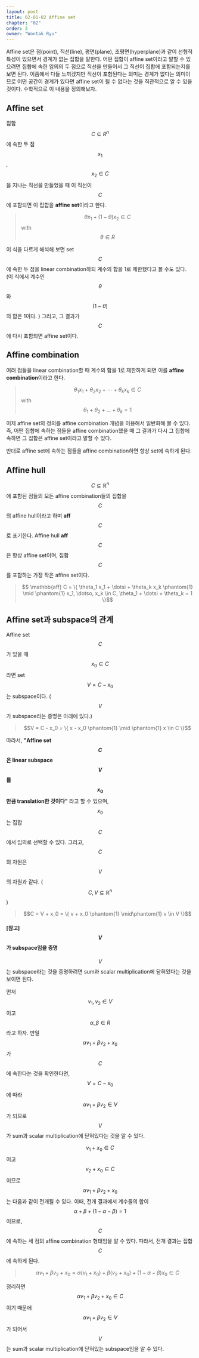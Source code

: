 ```yaml
---
layout: post
title: 02-01-02 Affine set
chapter: "02"
order: 3
owner: "Wontak Ryu"
---
```


Affine set은 점(point), 직선(line), 평면(plane), 초평면(hyperplane)과 같이 선형적 특성이 있으면서 경계가 없는 집합을 말한다. 어떤 집합이 affine set이라고 말할 수 있으려면 집합에 속한 임의의 두 점으로 직선을 만들어서 그 직선이 집합에 포함되는지를 보면 된다. 이쯤에서 다들 느끼겠지만 직선이 포함된다는 의미는 경계가 없다는 의미이므로 어떤 공간이 경계가 있다면 affine set이 될 수 없다는 것을 직관적으로 알 수 있을 것이다. 수학적으로 이 내용을 정의해보자.

## Affine set

집합 $$C \subseteq R^n$$에 속한 두 점 $$x_1$$, $$x_2 \in C$$을 지나는 직선을 만들었을 때 이 직선이 $$C$$에 포함되면 이 집합을 **affine set**이라고 한다. 

>$$\theta x_1 + (1-\theta)x_2 \in C$$ with $$\theta \in R$$

이 식을 다르게 해석해 보면 set $$C$$에 속한 두 점을 linear combination하되 계수의 합을 1로 제한했다고 볼 수도 있다. (이 식에서 계수인 $$\theta$$와 $$(1-\theta)$$의 합은 1이다. ) 그리고, 그 결과가  $$C$$에 다시 포함되면 affine set이다.

## Affine combination

여러 점들을 linear combination할 때 계수의 합을 1로 제한하게 되면 이를 **affine combination**이라고 한다.  

>$$\theta_1 x_1 + \theta_2 x_2 + \cdots + \theta_k x_k \in C$$ with $$\theta_1 + \theta_2 + ... + \theta_k = 1$$

이제 affine set의 정의를 affine combination 개념을 이용해서 일반화해 볼 수 있다. 즉, 어떤 집합에 속하는 점들을 affine combination했을 때 그 결과가 다시 그 집합에 속하면 그 집합은 affine set이라고 말할 수 있다. 

반대로 affine set에 속하는 점들을 affine combination하면 항상 set에 속하게 된다.

## Affine hull
$$C \subseteq \mathbb{R}^n$$에 포함된 점들의 모든 affine combination들의 집합을 $$C$$의 affine hull이라고 하며 **aff** $$C$$로 표기한다. Affine hull **aff** $$C$$은 항상 affine set이며, 집합 $$C$$를 포함하는 가장 작은 affine set이다.
> $$ \mathbb{aff} C = \{ \theta_1 x_1 + \dotsi + \theta_k x_k \phantom{1} \mid \phantom{1} x_1, \dotso, x_k \in C, \theta_1 + \dotsi + \theta_k = 1 \}$$

## Affine set과 subspace의 관계

Affine set $$C$$가 있을 때 $$x_0 \in C$$라면 set $$V = C - x_0$$는 subspace이다. 
($$V$$가 subspace라는 증명은 아래에 있다.)

>$$V = C - x_0 =  \{ x - x_0 \phantom{1} \mid \phantom{1} x \in C \}$$

따라서, **"Affine set $$C$$은 linear subspace $$V$$를 $$x_0$$만큼 translation한 것이다"** 라고 할 수 있으며, $$x_0$$는 집합 $$C$$에서 임의로 선택할 수 있다. 그리고, $$C$$의 차원은 $$V$$의 차원과 같다. ($$C, V \subseteq \mathbb{R}^n$$)

>$$C = V + x_0 =  \{ v + x_0 \phantom{1} \mid\phantom{1} v \in V \}$$

#### [참고] $$V$$가 subspace임을 증명
$$V$$는 subspace라는 것을 증명하려면 sum과 scalar multiplication에 닫혀있다는 것을 보이면 된다.

먼저 $$v_1, v_2 \in V$$이고 $$\alpha, \beta \in R$$라고 하자. 만일 $$\alpha v_1 + \beta v_2 + x_0$$가 $$C$$에 속한다는 것을 확인한다면, $$V = C - x_0$$에 따라 $$\alpha v_1 + \beta v_2 \in V$$가 되므로 $$V$$가 sum과 scalar multiplication에 닫혀있다는 것을 알 수 있다.

$$v_1 + x_0 \in C$$이고 $$v_2 + x_0 \in C$$이므로 $$\alpha v_1 + \beta v_2 + x_0$$는 다음과 같이 전개될 수 있다. 
이때, 전개 결과에서 계수들의 합이 $$\alpha + \beta + (1 -  \alpha - \beta) = 1$$이므로, $$C$$에 속하는 세 점의 affine combination 형태임을 알 수 있다. 따라서, 전개 결과는 집합 $$C$$에 속하게 된다.

>$$\alpha v_1 + \beta v_2 + x_0 = \alpha (v_1 + x_0) + \beta (v_2 + x_0) + (1 - \alpha - \beta) x_0 \in C$$

정리하면 $$\alpha v_1 + \beta v_2 + x_0 \in C$$이기 때문에 $$\alpha v_1 + \beta v_2 \in V$$가 되어서 $$V$$는 sum과 scalar multiplication에 닫혀있는 subspace임을 알 수 있다.
